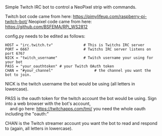 Simple Twitch IRC bot to control a NeoPixel strip with commands.

Twitch bot code came from here: https://pimylifeup.com/raspberry-pi-twitch-bot/
Neopixel code came from here: https://github.com/BSFEMA/RPi_WS2812

config.py needs to be edited as follows:

```
HOST = "irc.twitch.tv"              # This is Twitchs IRC server
PORT = 6667                         # Twitchs IRC server listens on port 6767
NICK = "twitch_username"            # Twitch username your using for your bot
PASS = "your_oauthtoken" # your Twitch OAuth token
CHAN = "#your_channel"                   # the channel you want the bot to join.
```
NICK is the twitch username the bot would be using (all letters in lowercase).  

PASS is the oauth token for the twitch account the bot would be using. Sign into a web browser with the bot's account,  
    and go here: https://twitchapps.com/tmi/ you need the whole oauth including the "oauth:"  

CHAN is the Twitch streamer account you want the bot to read and respond to (again, all letters in lowercase).  